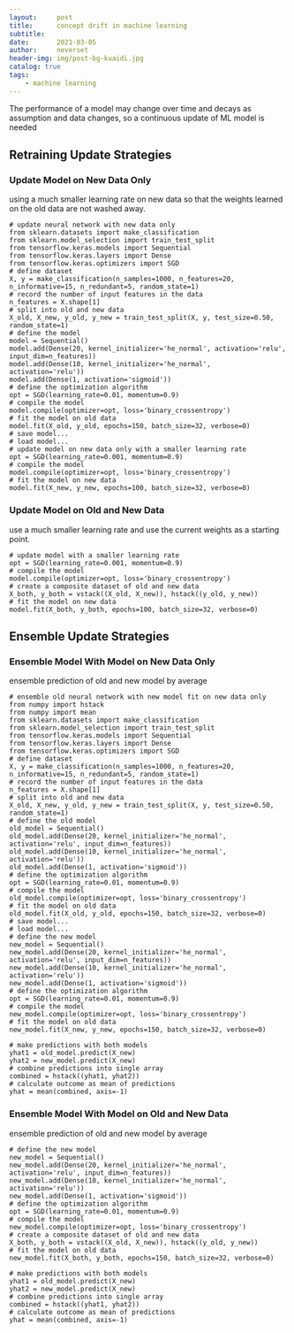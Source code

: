 ```yaml
---
layout:     post
title:      concept drift in machine learning
subtitle:   
date:       2021-03-05
author:     neverset
header-img: img/post-bg-kuaidi.jpg
catalog: true
tags:
    - machine learning
---
```


The performance of a model may change over time and decays as assumption and data changes, so a continuous update of ML model is needed

## Retraining Update Strategies
### Update Model on New Data Only
using a much smaller learning rate on new data so that the weights learned on the old data are not washed away.

    # update neural network with new data only
    from sklearn.datasets import make_classification
    from sklearn.model_selection import train_test_split
    from tensorflow.keras.models import Sequential
    from tensorflow.keras.layers import Dense
    from tensorflow.keras.optimizers import SGD
    # define dataset
    X, y = make_classification(n_samples=1000, n_features=20, n_informative=15, n_redundant=5, random_state=1)
    # record the number of input features in the data
    n_features = X.shape[1]
    # split into old and new data
    X_old, X_new, y_old, y_new = train_test_split(X, y, test_size=0.50, random_state=1)
    # define the model
    model = Sequential()
    model.add(Dense(20, kernel_initializer='he_normal', activation='relu', input_dim=n_features))
    model.add(Dense(10, kernel_initializer='he_normal', activation='relu'))
    model.add(Dense(1, activation='sigmoid'))
    # define the optimization algorithm
    opt = SGD(learning_rate=0.01, momentum=0.9)
    # compile the model
    model.compile(optimizer=opt, loss='binary_crossentropy')
    # fit the model on old data
    model.fit(X_old, y_old, epochs=150, batch_size=32, verbose=0)
    # save model...
    # load model...
    # update model on new data only with a smaller learning rate
    opt = SGD(learning_rate=0.001, momentum=0.9)
    # compile the model
    model.compile(optimizer=opt, loss='binary_crossentropy')
    # fit the model on new data
    model.fit(X_new, y_new, epochs=100, batch_size=32, verbose=0)

### Update Model on Old and New Data
use a much smaller learning rate and use the current weights as a starting point.

    # update model with a smaller learning rate
    opt = SGD(learning_rate=0.001, momentum=0.9)
    # compile the model
    model.compile(optimizer=opt, loss='binary_crossentropy')
    # create a composite dataset of old and new data
    X_both, y_both = vstack((X_old, X_new)), hstack((y_old, y_new))
    # fit the model on new data
    model.fit(X_both, y_both, epochs=100, batch_size=32, verbose=0)

## Ensemble Update Strategies
### Ensemble Model With Model on New Data Only
ensemble prediction of old and new model by average

    # ensemble old neural network with new model fit on new data only
    from numpy import hstack
    from numpy import mean
    from sklearn.datasets import make_classification
    from sklearn.model_selection import train_test_split
    from tensorflow.keras.models import Sequential
    from tensorflow.keras.layers import Dense
    from tensorflow.keras.optimizers import SGD
    # define dataset
    X, y = make_classification(n_samples=1000, n_features=20, n_informative=15, n_redundant=5, random_state=1)
    # record the number of input features in the data
    n_features = X.shape[1]
    # split into old and new data
    X_old, X_new, y_old, y_new = train_test_split(X, y, test_size=0.50, random_state=1)
    # define the old model
    old_model = Sequential()
    old_model.add(Dense(20, kernel_initializer='he_normal', activation='relu', input_dim=n_features))
    old_model.add(Dense(10, kernel_initializer='he_normal', activation='relu'))
    old_model.add(Dense(1, activation='sigmoid'))
    # define the optimization algorithm
    opt = SGD(learning_rate=0.01, momentum=0.9)
    # compile the model
    old_model.compile(optimizer=opt, loss='binary_crossentropy')
    # fit the model on old data
    old_model.fit(X_old, y_old, epochs=150, batch_size=32, verbose=0)
    # save model...
    # load model...
    # define the new model
    new_model = Sequential()
    new_model.add(Dense(20, kernel_initializer='he_normal', activation='relu', input_dim=n_features))
    new_model.add(Dense(10, kernel_initializer='he_normal', activation='relu'))
    new_model.add(Dense(1, activation='sigmoid'))
    # define the optimization algorithm
    opt = SGD(learning_rate=0.01, momentum=0.9)
    # compile the model
    new_model.compile(optimizer=opt, loss='binary_crossentropy')
    # fit the model on old data
    new_model.fit(X_new, y_new, epochs=150, batch_size=32, verbose=0)

    # make predictions with both models
    yhat1 = old_model.predict(X_new)
    yhat2 = new_model.predict(X_new)
    # combine predictions into single array
    combined = hstack((yhat1, yhat2))
    # calculate outcome as mean of predictions
    yhat = mean(combined, axis=-1)

### Ensemble Model With Model on Old and New Data
ensemble prediction of old and new model by average

    # define the new model
    new_model = Sequential()
    new_model.add(Dense(20, kernel_initializer='he_normal', activation='relu', input_dim=n_features))
    new_model.add(Dense(10, kernel_initializer='he_normal', activation='relu'))
    new_model.add(Dense(1, activation='sigmoid'))
    # define the optimization algorithm
    opt = SGD(learning_rate=0.01, momentum=0.9)
    # compile the model
    new_model.compile(optimizer=opt, loss='binary_crossentropy')
    # create a composite dataset of old and new data
    X_both, y_both = vstack((X_old, X_new)), hstack((y_old, y_new))
    # fit the model on old data
    new_model.fit(X_both, y_both, epochs=150, batch_size=32, verbose=0)
    
    # make predictions with both models
    yhat1 = old_model.predict(X_new)
    yhat2 = new_model.predict(X_new)
    # combine predictions into single array
    combined = hstack((yhat1, yhat2))
    # calculate outcome as mean of predictions
    yhat = mean(combined, axis=-1)
